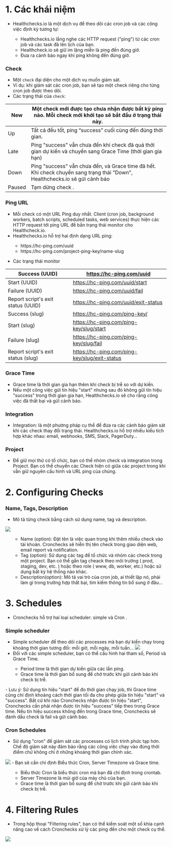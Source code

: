 # 1. Các khái niệm
- Healthchecks.io là một dịch vụ để theo dõi các cron job và các công việc định kỳ tương tự:
<ul>
  <ul>
    <li> Healthchecks.io lắng nghe các HTTP request ("ping") từ các cron job và các task đã lên lịch của bạn.
    <li> Healthcheck.io sẽ giữ im lặng miễn là ping đến đúng giờ.
    <li> Đưa ra cảnh báo ngay khi ping không đến đúng giờ.
  </ul>
  </ul>
 
### Check
- Một `check` đại diện cho một dịch vụ muốn giám sát.
- Ví dụ: khi giám sát các cron job, bạn sẽ tạo một check riêng cho từng cron job được theo dõi.
- Các trạng thái của `check`:


| New | Một check mới được tạo chưa nhận được bất kỳ ping nào. Mỗi check mới khởi tạo sẽ bắt đầu ở trạng thái này. |
| -- | -- |
| Up | Tất cả đều tốt, ping “success” cuối cùng đến đúng thời gian. |
| Late | Ping "success" vẫn chưa đến khi check đã quá thời gian dự kiến và chuyển sang Grace Time (thời gian gia hạn) |
| Down | Ping "success" vẫn chưa đến, và Grace time đã hết. Khi check chuyển sang trạng thái "Down", Healthchecks.io sẽ gửi cảnh báo  |
| Paused | Tạm dừng check . |

### Ping URL
- Mỗi check có một URL Ping duy nhất. Client (cron job, background workers, batch scripts, scheduled tasks, web services) thực hiện các  HTTP request tới ping URL để bắn trạng thái monitor cho Healthcheck.io.
- Healthchecks.io hỗ trợ hai định dạng URL ping:
<ul>
  <ul>
    <li> https://hc-ping.com/uuid
    <li> https://hc-ping.com/project-ping-key/name-slug
      </ul>
      </ul>
      
- Các trạng thái monitor
      

| Success (UUID) |	https://hc-ping.com/uuid |
| -- | -- |
| Start (UUID)	| https://hc-ping.com/uuid/start |
| Failure (UUID) |	https://hc-ping.com/uuid/fail |
| Report script's exit status (UUID) | https://hc-ping.com/uuid/exit-status |
| Success (slug)	| https://hc-ping.com/ping-key/<slug> |
| Start (slug)	| https://hc-ping.com/ping-key/slug/start |
| Failure (slug)	| https://hc-ping.com/ping-key/slug/fail |
| Report script's exit status (slug) |	https://hc-ping.com/ping-key/slug/exit-status |

### Grace Time
  
- Grace time là thời gian gia hạn thêm khi check bị trễ so với dự kiến. 
- Nếu một công việc gửi tín hiệu "start" nhưng sau đó không gửi tín hiệu "success" trong thời gian gia hạn, Healthchecks.io sẽ cho rằng công việc đã thất bại và gửi cảnh báo.  
    
### Integration
  
- Integration: là một phương pháp cụ thể để đưa ra các cảnh báo giám sát khi các check thay đổi trạng thái. Healthchecks.io hỗ trợ nhiều kiểu tích hợp khác nhau: email, webhooks, SMS, Slack, PagerDuty...
      
###  Project
      
- Để giữ mọi thứ có tổ chức, bạn có thể nhóm check và integration trong Project. Bạn có thể chuyển các Check hiện có giữa các project trong khi vẫn giữ nguyên cấu hình và URL ping của chúng.

# 2. Configuring Checks
  
 ### Name, Tags, Description
 - Mô tả từng check bằng cách sử dụng name, tag và description.
  
  <img src="https://github.com/lean15998/healthcheck.io/blob/main/images/13.png" />
  
<ul>
  <ul>
    <li> Name (option):  Đặt tên là việc quan trọng khi thêm nhiều check vào tài khoản. Cronchecks sẽ hiển thị tên check trong giao diện web, email report và notification.
<li> Tag (option): Sử dụng các tag để tổ chức và nhóm các check trong một project. Bạn có thể gắn tag cheack theo môi trường ( prod, staging, dev, etc. ) hoặc theo role ( www, db, worker, etc.) hoặc sử dụng bất kỳ hệ thống nào khác.
<li> Description(option): Mô tả vai trò của cron job, ai thiết lập nó, phải làm gì trong trường hợp thất bại, tìm kiếm thông tin bổ sung ở đâu...
  </ul>
  </ul>
  
# 3. Schedules
  
- Cronchecks hỗ trợ hai loại scheduler: simple và Cron . 

### Simple scheduler
 
- Simple scheduler để theo dõi các processes mà bạn dự kiến chạy trong khoảng thời gian tương đối: mỗi giờ, mỗi ngày, mỗi tuần...
  <img src="https://github.com/lean15998/healthcheck.io/blob/main/images/14.png" />
- Đối với các simple scheduler, bạn có thể cấu hình hai tham số, Period và Grace Time.
<ul>
  <ul>
<li> Period time là thời gian dự kiến giữa các lần ping.
<li> Grace time là thời gian bổ sung để chờ trước khi gửi cảnh báo khi check bị trễ.
 </ul>
 </ul>
- Lưu ý: Sử dụng tín hiệu "start" để đo thời gian chạy job, thì Grace time cũng chỉ định khoảng cách thời gian tối đa cho phép giữa tín hiệu "start" và "success". Bất cứ khi nào Cronchecks nhận được tín hiệu "start", Cronchecks cần phải nhận được tín hiệu "success" tiếp theo trong Grace time. Nếu tín hiệu success không đến trong Grace time, Cronchecks sẽ đánh dấu check là fail và gửi cảnh báo.
  
### Cron Schedules
  
- Sử dụng "cron" để giám sát các processes có lịch trình phức tạp hơn. Chế độ giám sát này đảm bảo rằng các công việc chạy vào đúng thời điểm chứ không chỉ ở những khoảng thời gian chính xác.
 <img src="https://github.com/lean15998/healthcheck.io/blob/main/images/15.png" />
- Bạn sẽ cần chỉ định Biểu thức Cron, Server Timezone và Grace time.
<ul>
  <ul>  
<li> Biểu thức Cron là biểu thức cron mà bạn đã chỉ định trong crontab.
<li> Server Timezone là múi giờ của máy chủ của bạn.
<li> Grace time là thời gian bổ sung để chờ trước khi gửi cảnh báo khi check bị trễ.
  </ul>
  </ul>
  
# 4. Filtering Rules
- Trong hộp thoại "Filtering rules", bạn có thể kiểm soát một số khía cạnh nâng cao về cách Cronchecks xử lý các ping đến cho một check cụ thể.
 <img src="https://github.com/lean15998/healthcheck.io/blob/main/images/16.png" />
